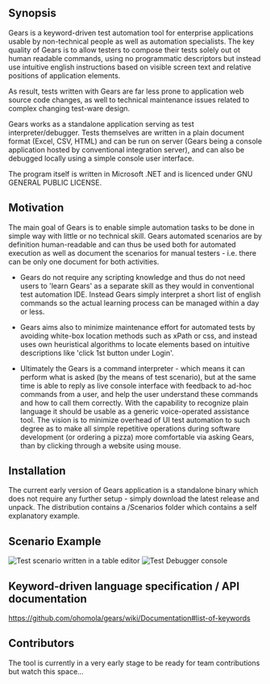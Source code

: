 ## Synopsis

Gears is a keyword-driven test automation tool for enterprise applications usable by non-technical people as well as automation specialists. The key quality of Gears is to allow testers to compose their tests solely out ot human readable commands, using no programmatic descriptors but instead use intuitive english instructions based on visible screen text and relative positions of application elements.

As result, tests written with Gears are far less prone to application web source code changes, as well to technical maintenance issues related to complex changing test-ware design.

Gears works as a standalone application serving as test interpreter/debugger. Tests themselves are written in a plain document format (Excel, CSV, HTML) and can be run on server (Gears being a console application hosted by conventional integration server), and can also be debugged locally using a simple console user interface.

The program itself is written in Microsoft .NET and is licenced under GNU GENERAL PUBLIC LICENSE.

## Motivation

The main goal of Gears is to enable simple automation tasks to be done in simple way with little or no technical skill. Gears automated scenarios are by definition human-readable and can thus be used both for automated execution as well as document the scenarios for manual testers - i.e. there can be only one document for both activities.

* Gears do not require any scripting knowledge and thus do not need users to 'learn Gears' as a separate skill as they would in conventional test automation IDE. Instead Gears simply interpret a short list of english commands so the actual learning process can be managed within a day or less.

* Gears aims also to minimize maintenance effort for automated tests by avoiding white-box location methods such as xPath or css, and instead uses own heuristical algorithms to locate elements based on intuitive descriptions like 'click 1st button under Login'. 

* Ultimately the Gears is a command interpreter - which means it can perform what is asked (by the means of test scenario), but at the same time is able to reply as live console interface with feedback to ad-hoc commands from a user, and help the user understand these commands and how to call them correctly. With the capability to recognize plain language it should be usable as a generic voice-operated assistance tool. The vision is to minimize overhead of UI test automation to such degree as to make all simple repetitive operations during software development (or ordering a pizza) more comfortable via asking Gears, than by clicking through a website using mouse.

## Installation

The current early version of Gears application is a standalone binary which does not require any further setup - simply download the latest release and unpack. The distribution contains a /Scenarios folder which contains a self explanatory example.

## Scenario Example

![Test scenario written in a table editor](Doc/TestSample.png)
![Test Debugger console](Doc/ConsoleSample.png)

## Keyword-driven language specification / API documentation

https://github.com/ohomola/gears/wiki/Documentation#list-of-keywords

## Contributors

The tool is currently in a very early stage to be ready for team contributions but watch this space...
